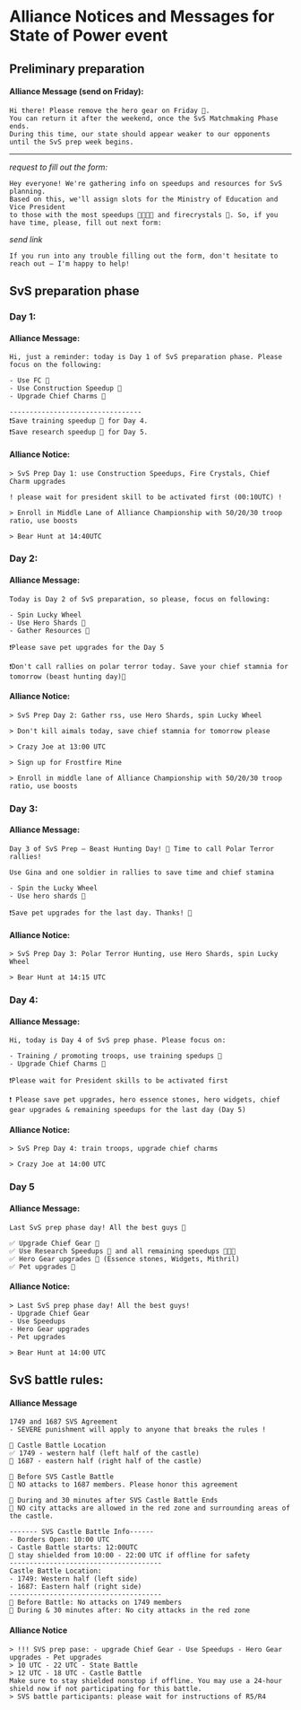 # Alliance Notices and Messages for State of Power event
## Preliminary preparation 
#### Alliance Message (send on Friday): 
```
Hi there! Please remove the hero gear on Friday 🙏.
You can return it after the weekend, once the SvS Matchmaking Phase ends.
During this time, our state should appear weaker to our opponents until the SvS prep week begins.
```

-------------------------------------
*request to fill out the form:*
```
Hey everyone! We're gathering info on speedups and resources for SvS planning.
Based on this, we'll assign slots for the Ministry of Education and Vice President
to those with the most speedups  and firecrystals . So, if you have time, please, fill out next form:
```
*send link*

```
If you run into any trouble filling out the form, don't hesitate to reach out – I'm happy to help!
```
## SvS preparation phase

### Day 1:
#### Alliance Message: 
```
Hi, just a reminder: today is Day 1 of SvS preparation phase. Please focus on the following:

- Use FC 
- Use Construction Speedup 
- Upgrade Chief Charms 🔸

‐--------------------------------
❗Save training speedup  for Day 4.
❗Save research speedup  for Day 5.
```
#### Alliance Notice: 
```
> SvS Prep Day 1: use Construction Speedups, Fire Crystals, Chief Charm upgrades 

! please wait for president skill to be activated first (00:10UTC) ! 

> Enroll in Middle Lane of Alliance Championship with 50/20/30 troop ratio, use boosts

> Bear Hunt at 14:40UTC 
```

### Day 2:
#### Alliance Message: 
```
Today is Day 2 of SvS preparation, so please, focus on following:

- Spin Lucky Wheel 
- Use Hero Shards 
- Gather Resources 🍖

❗Please save pet upgrades for the Day 5

❗Don't call rallies on polar terror today. Save your chief stamnia for tomorrow (beast hunting day)🙏
```

#### Alliance Notice: 
```
> SvS Prep Day 2: Gather rss, use Hero Shards, spin Lucky Wheel 

> Don't kill aimals today, save chief stamnia for tomorrow please 

> Crazy Joe at 13:00 UTC 

> Sign up for Frostfire Mine 

> Enroll in middle lane of Alliance Championship with 50/20/30 troop ratio, use boosts 
```

### Day 3:
#### Alliance Message: 
```
Day 3 of SvS Prep – Beast Hunting Day! 🐺 Time to call Polar Terror rallies!

Use Gina and one soldier in rallies to save time and chief stamina

- Spin the Lucky Wheel
- Use hero shards 

❗Save pet upgrades for the last day. Thanks! 💜
```
#### Alliance Notice: 
```
> SvS Prep Day 3: Polar Terror Hunting, use Hero Shards, spin Lucky Wheel

> Bear Hunt at 14:15 UTC
```

### Day 4:
#### Alliance Message: 
```
Hi, today is Day 4 of SvS prep phase. Please focus on:

- Training / promoting troops, use training spedups 
- Upgrade Chief Charms 🔸

❗Please wait for President skills to be activated first

❗ Please save pet upgrades, hero essence stones, hero widgets, chief gear upgrades & remaining speedups for the last day (Day 5)
```
#### Alliance Notice: 
```
> SvS Prep Day 4: train troops, upgrade chief charms 

> Crazy Joe at 14:00 UTC 
```

### Day 5
#### Alliance Message:
```
Last SvS prep phase day! All the best guys 🎉

✅ Upgrade Chief Gear 🎩 
✅ Use Research Speedups  and all remaining speedups 
✅ Hero Gear upgrades  (Essence stones, Widgets, Mithril)
✅ Pet upgrades 🐾
```
#### Alliance Notice: 
```
> Last SvS prep phase day! All the best guys! 
- Upgrade Chief Gear 
- Use Speedups 
- Hero Gear upgrades 
- Pet upgrades 

> Bear Hunt at 14:00 UTC 
```

## SvS battle rules:
#### Alliance Message
```
1749 and 1687 SVS Agreement
- SEVERE punishment will apply to anyone that breaks the rules !

🌟 Castle Battle Location
✅ 1749 - western half (left half of the castle)
🚫 1687 - eastern half (right half of the castle)

🌟 Before SVS Castle Battle
🚫 NO attacks to 1687 members. Please honor this agreement 

🌟 During and 30 minutes after SVS Castle Battle Ends
🚫 NO city attacks are allowed in the red zone and surrounding areas of the castle.
```
```
------- SVS Castle Battle Info------
- Borders Open: 10:00 UTC 
- Castle Battle starts: 12:00UTC  
🔰 stay shielded from 10:00 - 22:00 UTC if offline for safety 
--------------------------------------
Castle Battle Location:  
- 1749: Western half (left side)
- 1687: Eastern half (right side)
--------------------------------------
🚫 Before Battle: No attacks on 1749 members 
🚫 During & 30 minutes after: No city attacks in the red zone
```

#### Alliance Notice
```
> !!! SVS prep pase: - upgrade Chief Gear - Use Speedups - Hero Gear upgrades - Pet upgrades 
> 10 UTC - 22 UTC - State Battle 
> 12 UTC - 18 UTC - Castle Battle
Make sure to stay shielded nonstop if offline. You may use a 24-hour shield now if not participating for this battle.
> SVS battle participants: please wait for instructions of R5/R4 
```
